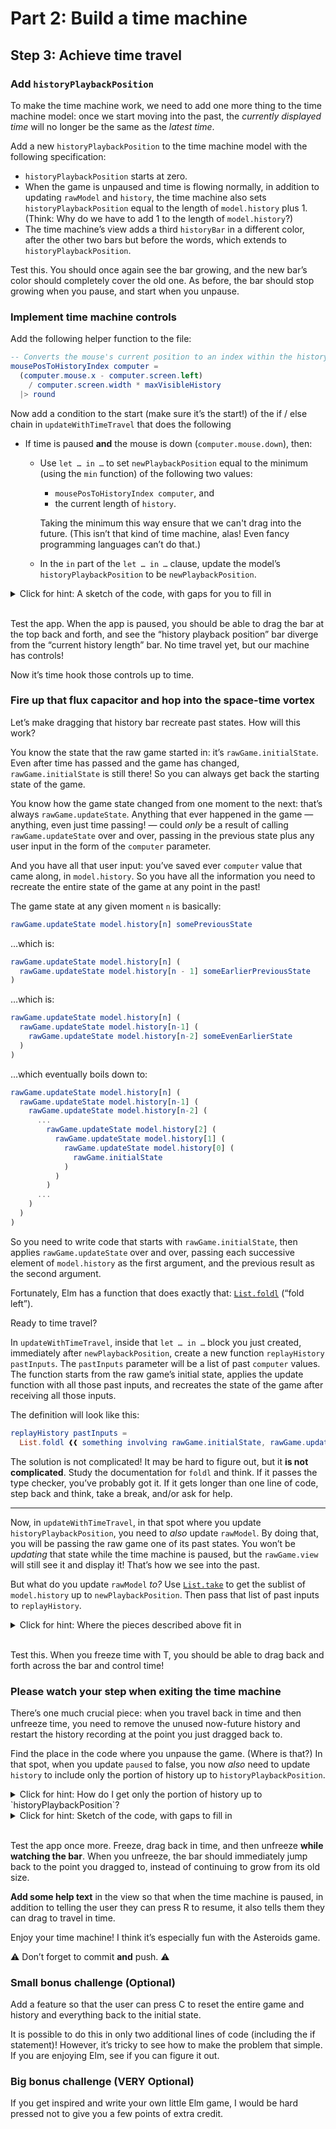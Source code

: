 # Part 2: Build a time machine

## Step 3: Achieve time travel

### Add `historyPlaybackPosition`

To make the time machine work, we need to add one more thing to the time machine model: once we start moving into the past, the _currently displayed time_ will no longer be the same as the _latest time_.

Add a new `historyPlaybackPosition` to the time machine model with the following specification:

- `historyPlaybackPosition` starts at zero.
- When the game is unpaused and time is flowing normally, in addition to updating `rawModel` and `history`, the time machine also sets `historyPlaybackPosition` equal to the length of `model.history` plus 1. (Think: Why do we have to add 1 to the length of `model.history`?)
- The time machine’s view adds a third `historyBar` in a different color, after the other two bars but before the words, which extends to `historyPlaybackPosition`.

Test this. You should once again see the bar growing, and the new bar’s color should completely cover the old one. As before, the bar should stop growing when you pause, and start when you unpause.

### Implement time machine controls

Add the following helper function to the file:

```elm
-- Converts the mouse's current position to an index within the history list
mousePosToHistoryIndex computer =
  (computer.mouse.x - computer.screen.left)
    / computer.screen.width * maxVisibleHistory
  |> round
```

Now add a condition to the start (make sure it’s the start!) of the if / else chain in `updateWithTimeTravel` that does the following

- If time is paused **and** the mouse is down (`computer.mouse.down`), then:
  - Use `let … in …` to set `newPlaybackPosition` equal to the minimum (using the `min` function) of the following two values:

    - `mousePosToHistoryIndex computer`, and
    - the current length of `history`.

    Taking the minimum this way ensure that we can't drag into the future. (This isn’t that kind of time machine, alas! Even fancy programming languages can’t do that.)
  - In the `in` part of the `let … in …` clause, update the model’s `historyPlaybackPosition` to be `newPlaybackPosition`.

<details>
  <summary>Click for hint: A sketch of the code, with gaps for you to fill in</summary>
  

  Fill in the gaps marked with `❰❰` `❱❱`:
  ```elm
  if ❰❰ model is paused ❱❱ and ❰❰ mouse is down ❱❱ then
    let
      newPlaybackPosition =
        min (mousePosToHistoryIndex computer) (❰❰ length of history ❱❱)
    in
      { model
        | historyPlaybackPosition = newPlaybackPosition
      }
  else ...existing code...
  ```
</details>
<br>

Test the app. When the app is paused, you should be able to drag the bar at the top back and forth, and see the “history playback position” bar diverge from the “current history length” bar. No time travel yet, but our machine has controls!

Now it’s time hook those controls up to time.

### Fire up that flux capacitor and hop into the space-time vortex

Let’s make dragging that history bar recreate past states. How will this work?

You know the state that the raw game started in: it’s `rawGame.initialState`. Even after time has passed and the game has changed, `rawGame.initialState` is still there! So you can always get back the starting state of the game.

You know how the game state changed from one moment to the next: that’s always `rawGame.updateState`. Anything that ever happened in the game — anything, even just time passing! — could _only_ be a result of calling `rawGame.updateState` over and over, passing in the previous state plus any user input in the form of the `computer` parameter.

And you have all that user input: you’ve saved ever `computer` value that came along, in `model.history`. So you have all the information you need to recreate the entire state of the game at any point in the past!

The game state at any given moment `n` is basically:

```elm
rawGame.updateState model.history[n] somePreviousState
```

…which is:

```elm
rawGame.updateState model.history[n] (
  rawGame.updateState model.history[n - 1] someEarlierPreviousState
)
```

…which is:

```elm
rawGame.updateState model.history[n] (
  rawGame.updateState model.history[n-1] (
    rawGame.updateState model.history[n-2] someEvenEarlierState
  )
)
```

…which eventually boils down to:

```elm
rawGame.updateState model.history[n] (
  rawGame.updateState model.history[n-1] (
    rawGame.updateState model.history[n-2] (
      ...
        rawGame.updateState model.history[2] (
          rawGame.updateState model.history[1] (
            rawGame.updateState model.history[0] (
              rawGame.initialState
            )
          )
        )
      ...
    )
  )
)
```

So you need to write code that starts with `rawGame.initialState`, then applies `rawGame.updateState` over and over, passing each successive element of `model.history` as the first argument, and the previous result as the second argument.

Fortunately, Elm has a function that does exactly that: [`List.foldl`](https://package.elm-lang.org/packages/elm/core/latest/List#foldl) (“fold left”).

Ready to time travel?

In `updateWithTimeTravel`, inside that `let … in …` block you just created, immediately after `newPlaybackPosition`, create a new function `replayHistory pastInputs`. The `pastInputs` parameter will be a list of past `computer` values. The function starts from the raw game’s initial state, applies the update function with all those past inputs, and recreates the state of the game after receiving all those inputs.

The definition will look like this:

```elm
replayHistory pastInputs =
  List.foldl ❰❰ something involving rawGame.initialState, rawGame.updateState, and pastInputs ❱❱
```

The solution is not complicated! It may be hard to figure out, but it **is not complicated**. Study the documentation for `foldl` and think. If it passes the type checker, you’ve probably got it. If it gets longer than one line of code, step back and think, take a break, and/or ask for help.

---

Now, in `updateWithTimeTravel`, in that spot where you update `historyPlaybackPosition`, you need to _also_ update `rawModel`. By doing that, you will be passing the raw game one of its past states. You won’t be _updating_ that state while the time machine is paused, but the `rawGame.view` will still see it and display it! That’s how we see into the past.

But what do you update `rawModel` _to?_ Use [`List.take`](https://package.elm-lang.org/packages/elm/core/latest/List#take) to get the sublist of `model.history` up to `newPlaybackPosition`. Then pass that list of past inputs to `replayHistory`.

<details>
  <summary>Click for hint: Where the pieces described above fit in</summary>
  

  Fill in the gaps marked with `❰❰` `❱❱`:
  ```elm
    let
      newPlaybackPosition = ...you already have this...

      replayHistory pastInputs =
        ❰❰ process involving List.foldl described above ❱❱
    in
      { model
        | historyPlaybackPosition = newPlaybackPosition
        , rawModel = ❰❰ Use List.take to get history up to newPlaybackPosition, pass that to replayHistory ❱❱
      }
  ```
</details>
<br>

Test this. When you freeze time with T, you should be able to drag back and forth across the bar and control time!

### Please watch your step when exiting the time machine

There’s one much crucial piece: when you travel back in time and then unfreeze time, you need to remove the unused now-future history and restart the history recording at the point you just dragged back to.

Find the place in the code where you unpause the game. (Where is that?) In that spot, when you update `paused` to false, you now _also_ need to update `history` to include only the portion of history up to `historyPlaybackPosition`.

<details>
  <summary>Click for hint: How do I get only the portion of history up to `historyPlaybackPosition`?</summary>

  Use `List.take`.
</details>
<details>
  <summary>Click for hint: Sketch of the code, with gaps to fill in</summary>
  

  Fill in the gaps marked with `❰❰` `❱❱`:
  ```elm
  else if keyPressed "R" computer then
    { model
      | paused = False
      , history = ❰❰ history just up to historyPlaybackPosition ❱❱  -- restart at selected point...
    }
  ```
</details>
<br>

Test the app once more. Freeze, drag back in time, and then unfreeze **while watching the bar**. When you unfreeze, the bar should immediately jump back to the point you dragged to, instead of continuing to grow from its old size.

**Add some help text** in the view so that when the time machine is paused, in addition to telling the user they can press R to resume, it also tells them they can drag to travel in time.

Enjoy your time machine! I think it’s especially fun with the Asteroids game.

⚠️ Don’t forget to commit **and** push. ⚠️

### Small bonus challenge (Optional)

Add a feature so that the user can press C to reset the entire game and history and everything back to the initial state.

It is possible to do this in only two additional lines of code (including the if statement)! However, it’s tricky to see how to make the problem that simple. If you are enjoying Elm, see if you can figure it out.

### Big bonus challenge (VERY Optional)

If you get inspired and write your own little Elm game, I would be hard pressed not to give you a few points of extra credit.
